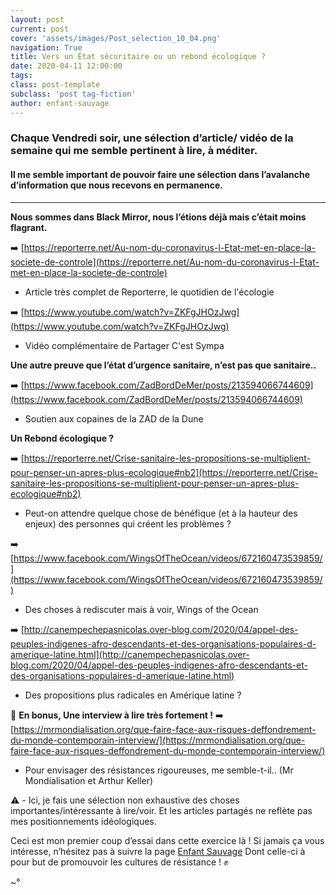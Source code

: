```yaml
---
layout: post
current: post
cover: 'assets/images/Post_selection_10_04.png'
navigation: True
title: Vers un État sécuritaire ou un rebond écologique ?
date: 2020-04-11 12:00:00
tags:
class: post-template
subclass: 'post tag-fiction'
author: enfant-sauvage
---
```


### Chaque Vendredi soir, une sélection d’article/ vidéo de la semaine qui me semble pertinent à lire, à méditer.

#### Il me semble important de pouvoir faire une sélection dans l’avalanche d’information que nous recevons en permanence.

------

**Nous sommes dans Black Mirror, nous l’étions déjà mais c’était moins flagrant.**

➡️ [https://reporterre.net/Au-nom-du-coronavirus-l-Etat-met-en-place-la-societe-de-controle](https://reporterre.net/Au-nom-du-coronavirus-l-Etat-met-en-place-la-societe-de-controle)
- Article très complet de Reporterre, le quotidien de l'écologie

➡️ [https://www.youtube.com/watch?v=ZKFgJHOzJwg](https://www.youtube.com/watch?v=ZKFgJHOzJwg)
- Vidéo complémentaire de Partager C'est Sympa

**Une autre preuve que l’état d’urgence sanitaire, n’est pas que sanitaire..**

➡️ [https://www.facebook.com/ZadBordDeMer/posts/213594066744609](https://www.facebook.com/ZadBordDeMer/posts/213594066744609)
- Soutien aux copaines de la ZAD de la Dune

**Un Rebond écologique ?**

➡️ [https://reporterre.net/Crise-sanitaire-les-propositions-se-multiplient-pour-penser-un-apres-plus-ecologique#nb2](https://reporterre.net/Crise-sanitaire-les-propositions-se-multiplient-pour-penser-un-apres-plus-ecologique#nb2)
- Peut-on attendre quelque chose de bénéfique (et à la hauteur des enjeux) des personnes qui créent les problèmes ?

➡️ [https://www.facebook.com/WingsOfTheOcean/videos/672160473539859/](https://www.facebook.com/WingsOfTheOcean/videos/672160473539859/)
- Des choses à rediscuter mais à voir, Wings of the Ocean

➡️ [http://canempechepasnicolas.over-blog.com/2020/04/appel-des-peuples-indigenes-afro-descendants-et-des-organisations-populaires-d-amerique-latine.html](http://canempechepasnicolas.over-blog.com/2020/04/appel-des-peuples-indigenes-afro-descendants-et-des-organisations-populaires-d-amerique-latine.html)
- Des propositions plus radicales en Amérique latine ?

🔴 **En bonus, Une interview à lire très fortement !**
➡️ [https://mrmondialisation.org/que-faire-face-aux-risques-deffondrement-du-monde-contemporain-interview/](https://mrmondialisation.org/que-faire-face-aux-risques-deffondrement-du-monde-contemporain-interview/)
- Pour envisager des résistances rigoureuses, me semble-t-il.. (Mr Mondialisation et Arthur Keller)

⚠️ - Ici, je fais une sélection non exhaustive des choses importantes/intéressante à lire/voir.
Et les articles partagés ne reflète pas mes positionnements idéologiques.

Ceci est mon premier coup d’essai dans cette exercice là !
Si jamais ça vous intéresse, n’hésitez pas à suivre la page [Enfant Sauvage](https://www.facebook.com/Enfant-Sauvage-104786967856823/)
Dont celle-ci à pour but de promouvoir les cultures de résistance ! ✊

~°
